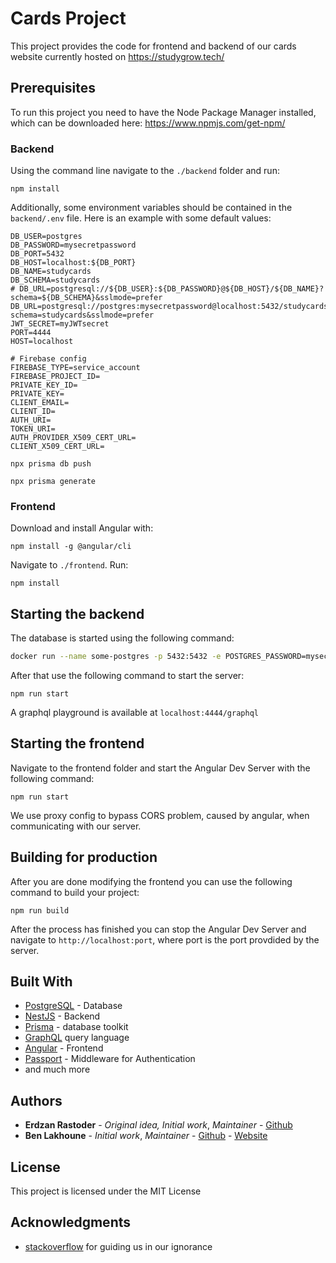 # Cards Project

This project provides the code for frontend and backend of our cards website currently hosted on <https://studygrow.tech/>

## Prerequisites

To run this project you need to have the Node Package Manager installed, which can be downloaded here: <https://www.npmjs.com/get-npm/>

### Backend

Using the command line navigate to the `./backend` folder and run:

```shell
npm install
```

Additionally, some environment variables should be contained in the `backend/.env` file. Here is an example with some default values:

```.env
DB_USER=postgres
DB_PASSWORD=mysecretpassword
DB_PORT=5432
DB_HOST=localhost:${DB_PORT}
DB_NAME=studycards
DB_SCHEMA=studycards
# DB_URL=postgresql://${DB_USER}:${DB_PASSWORD}@${DB_HOST}/${DB_NAME}?schema=${DB_SCHEMA}&sslmode=prefer
DB_URL=postgresql://postgres:mysecretpassword@localhost:5432/studycards?schema=studycards&sslmode=prefer
JWT_SECRET=myJWTsecret
PORT=4444
HOST=localhost

# Firebase config
FIREBASE_TYPE=service_account
FIREBASE_PROJECT_ID=
PRIVATE_KEY_ID=
PRIVATE_KEY=
CLIENT_EMAIL=
CLIENT_ID=
AUTH_URI=
TOKEN_URI=
AUTH_PROVIDER_X509_CERT_URL=
CLIENT_X509_CERT_URL=
```

```shell
npx prisma db push
```

```shell
npx prisma generate
```

### Frontend

Download and install Angular with:

```shell
npm install -g @angular/cli
```

Navigate to ``./frontend``. Run:

```shell
npm install
```

## Starting the backend

The database is started using the following command:

```bash
docker run --name some-postgres -p 5432:5432 -e POSTGRES_PASSWORD=mysecretpassword -e POSTGRES_DB=studycards -d postgres 
```

 After that use the following command to start the server:

```shell
npm run start
```

A graphql playground is available at `localhost:4444/graphql`

## Starting the frontend

Navigate to the frontend folder and start the Angular Dev Server with the following command:

```shell
npm run start
```

We use proxy config to bypass CORS problem, caused by angular, when communicating with our server.

## Building for production

After you are done modifying the frontend you can use the following command to build your project:

```shell
npm run build
```

After the process has finished you can stop the Angular Dev Server and navigate to `http://localhost:port`, where port is the port provdided by the server.

## Built With

- [PostgreSQL](https://www.postgresql.org/) - Database
- [NestJS](https://expressjs.com/) - Backend
- [Prisma](https://www.prisma.io/) - database toolkit
- [GraphQL](https://graphql.org/) query language
- [Angular](https://angular.io/) - Frontend
- [Passport](http://www.passportjs.org/) - Middleware for Authentication
- and much more

## Authors

- **Erdzan Rastoder** - _Original idea, Initial work_, _Maintainer_ - [Github](https://github.com/orgs/StudyGrow/people/erdzan12)
- **Ben Lakhoune** - _Initial work_, _Maintainer_ - [Github](https://github.com/lakhoune) - [Website](http://lakhoune.com)

## License

This project is licensed under the MIT License

## Acknowledgments

- [stackoverflow](https://stackoverflow.com/) for guiding us in our ignorance
